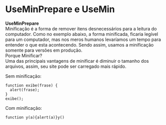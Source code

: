 # UseMinPrepare e UseMin

**UseMinPrepare**  
Minificação é a forma de remover itens desnecessários para a leitura do computador. Como no exemplo abaixo, a forma minificada, ficaria legível para um computador, mas nos meros humanos levaríamos um tempo para entender o que esta acontecendo. Sendo assim, usamos a minificação somente para versões em produção.  
     Porque Minificar?  
Uma das principais vantagens de minificar é diminuir o tamanho dos arquivos, assim, seu site pode ser carregado mais rápido.

Sem minificação:

```
function exibe(frase) {
  alert(frase);
}
exibe();
```

Com minificação:

```
function y(a){alert(a)}y()
```

